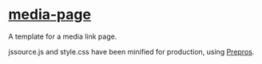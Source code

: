 # [media-page](https://solarpolarman.github.io/media-page/)
A template for a media link page.

jssource.js and style.css have been minified for production, using [Prepros](https://prepros.io/).
